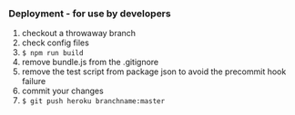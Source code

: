 ### Deployment - for use by developers
1. checkout a throwaway branch  
2. check config files
3. `$ npm run build`  
4. remove bundle.js from the .gitignore
5. remove the test script from package json to avoid the precommit hook failure
5. commit your changes
6. `$ git push heroku branchname:master`  
